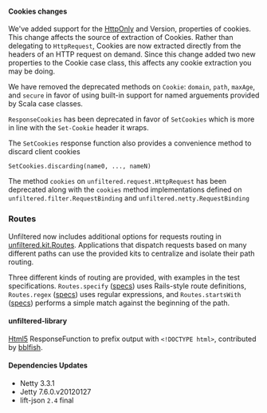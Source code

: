 #### Cookies changes

We've added support for the
[HttpOnly](https://en.wikipedia.org/wiki/HTTP_cookie#HttpOnly_cookie)
and Version, properties of cookies. This change affects the source of
extraction of Cookies. Rather than delegating to `HttpRequest`,
Cookies are now extracted directly from the headers of an HTTP request
on demand. Since this change added two new properties to the Cookie
case class, this affects any cookie extraction you may be doing.

We have removed the deprecated methods on `Cookie`: `domain`, `path`,
`maxAge`, and `secure` in favor of using built-in support for named
arguements provided by Scala case classes.

`ResponseCookies` has been deprecated in favor of `SetCookies` which
is more in line with the `Set-Cookie` header it wraps.

The `SetCookies` response function also provides a convenience method
to discard client cookies

    SetCookies.discarding(name0, ..., nameN)

The method `cookies` on `unfiltered.request.HttpRequest` has been
deprecated along with the `cookies` method implementations defined on
`unfiltered.filter.RequestBinding` and
`unfiltered.netty.RequestBinding`

### Routes

Unfiltered now includes additional options for requests routing in
[unfiltered.kit.Routes][routes]. Applications that dispatch requests
based on many different paths can use the provided kits to centralize
and isolate their path routing.

Three different kinds of routing are provided, with examples in the
test specifications. `Routes.specify` ([specs][specify]) uses
Rails-style route definitions, `Routes.regex` ([specs][regex]) uses
regular expressions, and `Routes.startsWith` ([specs][starts]) performs
a simple match against the beginning of the path.

[specify]: https://github.com/unfiltered/unfiltered/blob/master/library/src/test/scala/RoutesSpec.scala#L22

[regex]: https://github.com/unfiltered/unfiltered/blob/master/library/src/test/scala/RoutesRegexSpec.scala#L24

[starts]: https://github.com/unfiltered/unfiltered/blob/master/library/src/test/scala/RoutesStartsWithSpec.scala#L22

[routes]: https://github.com/unfiltered/unfiltered/blob/master/library/src/main/scala/kit/routes.scala#L9

#### unfiltered-library

[Html5][html5] ResponseFunction to prefix output with `<!DOCTYPE html>`,
contributed by [bblfish][bblfish].

[html5]: https://github.com/unfiltered/unfiltered/blob/master/library/src/main/scala/response/writers.scala#L27

[bblfish]: https://github.com/bblfish

#### Dependencies Updates

* Netty 3.3.1
* Jetty 7.6.0.v20120127
* lift-json `2.4` final
